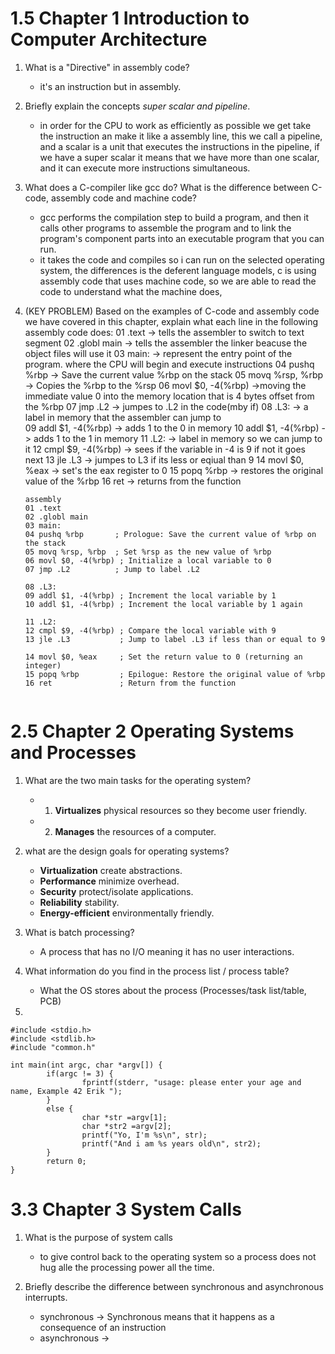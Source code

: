 #  1.5 Chapter 1 Introduction to Computer Architecture
1. What is a "Directive" in assembly code?
   - it's an instruction but in assembly. 

2. Briefly explain the concepts *super scalar and pipeline*. 
   - in order for the CPU to work as efficiently as possible we get take the instruction an make it like a assembly line, this we call a pipeline, and a scalar is a unit that executes the instructions in the pipeline, if we have a super scalar it means that we have more than one scalar, and it can execute more instructions simultaneous.    

3. What does a C-compiler like gcc do? What is the difference between C-code, assembly code and machine code?
   - gcc performs the compilation step to build a program, and then it calls other programs to assemble the program and to link the program's component parts into an executable program that you can run.
   - it takes the code and compiles so i can run on the selected operating system, the differences is the deferent language models, c is using assembly code that uses machine code, so we are able to read the code to understand what the machine does,     

4. (KEY PROBLEM) Based on the examples of C-code and assembly code we have covered in this chapter, explain what each line in the following assembly code does:
    01 .text   -> tells the assembler to switch to text segment 
	02 .globl main -> tells the assembler the linker beacuse the object files will use it 
	03 main: -> represent the entry point of the program. where the CPU will begin and execute instructions 
	04 pushq %rbp -> Save the current value %rbp on the stack
	05 movq %rsp, %rbp -> Copies the %rbp to the %rsp 
	06 movl $0, -4(%rbp) ->moving the immediate value 0 into the memory location that is 4 bytes offset from the %rbp 
	07 jmp .L2 -> jumpes to .L2 in the code(mby  if)
	08 .L3: -> a label in memory that the assembler can jump to  
	09 addl $1, -4(%rbp) -> adds 1 to the 0 in memory 
	10 addl $1, -4(%rbp) -> adds 1 to the 1 in memory
	11 .L2: -> label in memory so we can jump to it
	12 cmpl $9, -4(%rbp) -> sees if the variable in -4 is 9 if not it goes next
	13 jle .L3 -> jumpes to L3 if its less or eqiual than 9
	14 movl $0, %eax -> set's the eax register to 0 
	15 popq %rbp -> restores the original value of the %rbp 
	16 ret -> returns from the function 
	````
	assembly
	01 .text
	02 .globl main
	03 main:
	04 pushq %rbp       ; Prologue: Save the current value of %rbp on the stack
	05 movq %rsp, %rbp  ; Set %rsp as the new value of %rbp
	06 movl $0, -4(%rbp) ; Initialize a local variable to 0
	07 jmp .L2          ; Jump to label .L2

	08 .L3:
	09 addl $1, -4(%rbp) ; Increment the local variable by 1
	10 addl $1, -4(%rbp) ; Increment the local variable by 1 again

	11 .L2:
	12 cmpl $9, -4(%rbp) ; Compare the local variable with 9
	13 jle .L3           ; Jump to label .L3 if less than or equal to 9

	14 movl $0, %eax     ; Set the return value to 0 (returning an integer)
	15 popq %rbp         ; Epilogue: Restore the original value of %rbp
	16 ret               ; Return from the function
```
````

# 2.5 Chapter 2 Operating Systems and Processes 
1. What are the two main tasks for the operating system?
   - 1. **Virtualizes** physical resources so they become user friendly.  
   - 2. **Manages** the resources of a computer.

2. what are the design goals for operating systems?
   - **Virtualization** create abstractions. 
   - **Performance** minimize overhead.
   - **Security** protect/isolate applications. 
   - **Reliability** stability.
   - **Energy-efficient** environmentally friendly. 

3. What is batch processing?
   - A process that has no I/O meaning it has no user interactions.

4. What information do you find in the process list / process table? 
   - What the OS stores about the process (Processes/task list/table, PCB)

5.
```
#include <stdio.h>
#include <stdlib.h>
#include "common.h"

int main(int argc, char *argv[]) {
        if(argc != 3) {
                fprintf(stderr, "usage: please enter your age and name, Example 42 Erik ");
        }
        else {
                char *str =argv[1];
                char *str2 =argv[2];
                printf("Yo, I'm %s\n", str);
                printf("And i am %s years old\n", str2);
        }
        return 0;
}
```
 
# 3.3 Chapter 3 System Calls
1. What is the purpose of system calls
   - to give control back to the operating system so a process does not hug alle the processing power all the time. 
     
2. Briefly describe the difference between synchronous and asynchronous interrupts.
   - synchronous -> Synchronous means that it happens as a consequence of an instruction
   - asynchronous ->